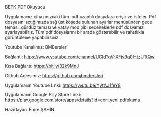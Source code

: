 BETK PDF Okuyucu

Uygulamamız cihazınızdaki tüm .pdf uzantılı dosyalara erişir ve listeler. 
Pdf dosyasını açtığımızda sağ üst köşede bulunan ayarlar menüsünden gece teması, gündüz teması ve yatay mod gibi seçeneklerle pdf dosyamızı ayarlayabiliriz.
Tüm pdf dosyalarını bir arada gösterebilir ve rahatlıkla görüntüleme yapabilirsiniz.


Youtube Kanalımız: BMDersleri

Bağlantı: https://www.youtube.com/channel/UCIdYgV-XFjv9q0IHtzUTtQw

Kısa Bağlantı: https://bit.ly/32k9MnJ

Github Adresimiz: https://github.com/bmdersleri

Uygulamanın Youtube Linki: https://youtu.be/YyttVJ1feY8

Uygulamanın Google Play Store Linki: https://play.google.com/store/apps/details?id=com.yeni.pdfokuma

Hazırlayan: Emre ŞAHİN



